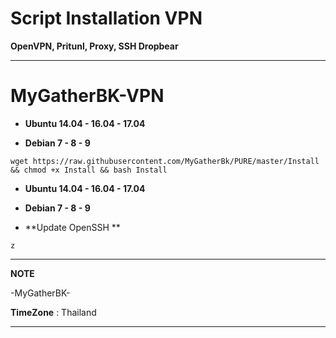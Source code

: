 # Script Installation VPN

**OpenVPN, Pritunl, Proxy, SSH Dropbear**

_________________________________________________
# **MyGatherBK-VPN**



-  **Ubuntu 14.04 - 16.04 - 17.04**

- **Debian 7 - 8 - 9**

```
wget https://raw.githubusercontent.com/MyGatherBk/PURE/master/Install && chmod +x Install && bash Install
```

-  **Ubuntu 14.04 - 16.04 - 17.04**

- **Debian 7 - 8 - 9**

- **Update OpenSSH **
```
z
```

__________________________________________________
**NOTE**

 -MyGatherBK-
 
 **TimeZone**   :  Thailand
___________________________________________________
